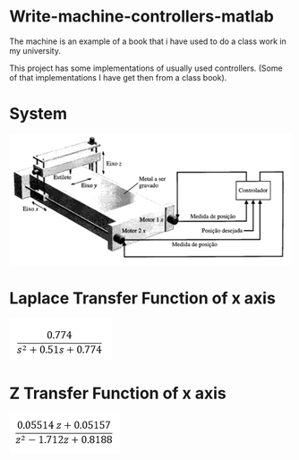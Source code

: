 # Write-machine-controllers-matlab

The machine is an example of a book that i have used to do a class work in my university.

This project has some implementations of usually used controllers. (Some of that implementations I have get then from a class book).

# System
![](https://github.com/gabrielgollo/write-machine-controllers-matlab/blob/main/static/system.png?raw=true)


# Laplace Transfer Function of x axis
![](https://github.com/gabrielgollo/write-machine-controllers-matlab/blob/main/static/transfer-function.png?raw=true)


# Z Transfer Function of x axis
![](https://github.com/gabrielgollo/write-machine-controllers-matlab/blob/main/static/z-transfer-function.png?raw=true)